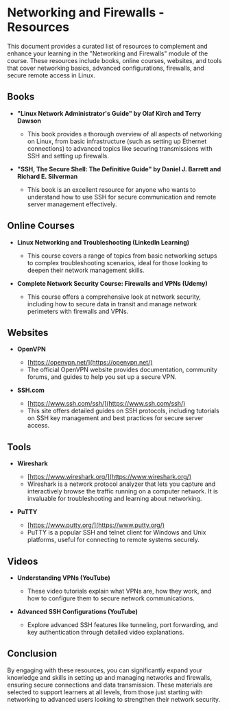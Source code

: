 # Networking and Firewalls - Resources

This document provides a curated list of resources to complement and enhance your learning in the "Networking and Firewalls" module of the course. These resources include books, online courses, websites, and tools that cover networking basics, advanced configurations, firewalls, and secure remote access in Linux.

## Books

- **"Linux Network Administrator's Guide" by Olaf Kirch and Terry Dawson**
  - This book provides a thorough overview of all aspects of networking on Linux, from basic infrastructure (such as setting up Ethernet connections) to advanced topics like securing transmissions with SSH and setting up firewalls.

- **"SSH, The Secure Shell: The Definitive Guide" by Daniel J. Barrett and Richard E. Silverman**
  - This book is an excellent resource for anyone who wants to understand how to use SSH for secure communication and remote server management effectively.

## Online Courses

- **Linux Networking and Troubleshooting (LinkedIn Learning)**
  - This course covers a range of topics from basic networking setups to complex troubleshooting scenarios, ideal for those looking to deepen their network management skills.

- **Complete Network Security Course: Firewalls and VPNs (Udemy)**
  - This course offers a comprehensive look at network security, including how to secure data in transit and manage network perimeters with firewalls and VPNs.

## Websites

- **OpenVPN**
  - [https://openvpn.net/](https://openvpn.net/)
  - The official OpenVPN website provides documentation, community forums, and guides to help you set up a secure VPN.

- **SSH.com**
  - [https://www.ssh.com/ssh/](https://www.ssh.com/ssh/)
  - This site offers detailed guides on SSH protocols, including tutorials on SSH key management and best practices for secure server access.

## Tools

- **Wireshark**
  - [https://www.wireshark.org/](https://www.wireshark.org/)
  - Wireshark is a network protocol analyzer that lets you capture and interactively browse the traffic running on a computer network. It is invaluable for troubleshooting and learning about networking.

- **PuTTY**
  - [https://www.putty.org/](https://www.putty.org/)
  - PuTTY is a popular SSH and telnet client for Windows and Unix platforms, useful for connecting to remote systems securely.

## Videos

- **Understanding VPNs (YouTube)**
  - These video tutorials explain what VPNs are, how they work, and how to configure them to secure network communications.

- **Advanced SSH Configurations (YouTube)**
  - Explore advanced SSH features like tunneling, port forwarding, and key authentication through detailed video explanations.

## Conclusion

By engaging with these resources, you can significantly expand your knowledge and skills in setting up and managing networks and firewalls, ensuring secure connections and data transmission. These materials are selected to support learners at all levels, from those just starting with networking to advanced users looking to strengthen their network security.
